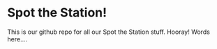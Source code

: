 # Spot the Station!

This is our github repo for all our Spot the Station stuff. Hooray! Words here....
